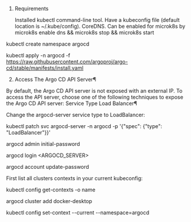 1. Requirements

    Installed kubectl command-line tool.
    Have a kubeconfig file (default location is ~/.kube/config).
    CoreDNS. Can be enabled for microk8s by microk8s enable dns && microk8s stop && microk8s start



kubectl create namespace argocd

kubectl apply -n argocd -f https://raw.githubusercontent.com/argoproj/argo-cd/stable/manifests/install.yaml


2. Access The Argo CD API Server¶

By default, the Argo CD API server is not exposed with an external IP. To access the API server, choose one of the following techniques to expose the Argo CD API server:
Service Type Load Balancer¶

Change the argocd-server service type to LoadBalancer:

kubectl patch svc argocd-server -n argocd -p '{"spec": {"type": "LoadBalancer"}}'

argocd admin initial-password

argocd login <ARGOCD_SERVER>

argocd account update-password

First list all clusters contexts in your current kubeconfig:

kubectl config get-contexts -o name

argocd cluster add docker-desktop

kubectl config set-context --current --namespace=argocd

